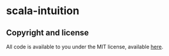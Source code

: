 # scala-intuition

## Copyright and license

All code is available to you under the MIT license, available [here](https://opensource.org/licenses/mit-license.php).
